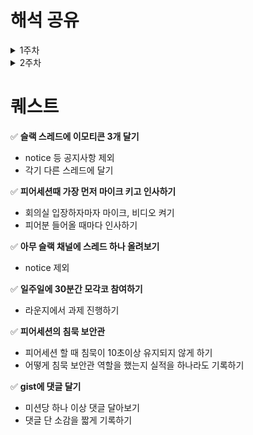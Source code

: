 # 해석 공유
<details>
        <summary>1주차</summary>
        <details>
            <summary>J132_서정범</summary>
            <p>
                개발자 원칙 01. 덕업 일치를 넘어서 중에서 도전 정신에 관련된 설명에 많은 감명을 받았습니다.
            </p>
            <p>
                이전부터 안정적인 것을 추구하고, 새로운 변화에 다소 거부감이 있었던 저는 사실 개발자라는 직업과는 맞지 않다고 생각을 자주 했습니다.
            </p>
            <p>
                하지만, 해당 책의 p.39에서도 나오듯이 <code>개발자는 그 자신이 생산 시설의 일부</code>인 특징을 가지고 있기에 이 진로를 선택했던 것입니다. 자신의 노력이 실력으로 이어지고 그것이 곧 성과로 이어진다는 특징은 저에게 매력적이었지만 개발자는 변화를 무서워하지 않고, 새로운 길을 개척해 나가는 것을 통해 성장의 기회를 잡아야 한다고 생각했습니다.
            </p>
            <p>
                이 때문에 거부감이 들어도 새로운 것에 도전해보는 노력을 계속해서 해왔고 그 과정은 쉽지 않았습니다. 이 책의 첫장의 필자는 도전하는 것에 두려움을 느끼기 보다 변화하는 것을 냉정하게 분석하고 적응하며 새로운 길을 개척하는 과정을 통해 성장해왔다고 설명을 해주었습니다.
            </p>
            <p>
                이것은 변화하기 위해 지금까지 노력해온 저에게 올바른 길을 걷고 있다고 말해주는 듯 했습니다.
            </p>
        </details>
        <details>
            <summary>J183_이석규</summary>
            <p>
                <strong>어떤 구절이 가장 인상깊었고, 이유가 무엇인가요?</strong>
            </p>
            <p>
                프로페셔널 커뮤니티를 조성하는 것을, 생산적인 동반자 관계를
            </p>
            <p>
                최근 혼자 프로그래밍 하는 것이 아니라 팀을 꾸려 하나의 목표(product)를 두고 같이 개발하다 보니, 좋은 사람들이 옆에 있는 것만으로도 좋은 시너지가 나는 것을 느꼈습니다.
            </p>
            <p>
                공동의 목표를 위해 노력하는 방법은 달랐지만, 개성 넘쳤고 배울 점이 많았습니다.
            </p>
            <p>
                <strong>부스트캠프에서 책 내용과 비슷한 경험을 해본적이 있나요?</strong>
            </p>
            <p>
                매일 11시 피어 리뷰를 하며 코드 리뷰 외에도 공부하는 방법, 목적, 마인드세팅등에 대해 이야기를 나누면서 외롭지 않았습니다.
            </p>
            <p>
                <strong>그 외 내가 해석한 내용을 나눕니다.</strong>
            </p>
            <p>
                최근 1달의 기한을 둔 대회를 진행하면서 애자일 방법의 중요성을 느꼈습니다. 어떻게 보면 형식의 애자일을 경험한 것 뿐일 수도 있지만, 급하게 변하는 목표와 방향성, 요구사항들에 맞추기 위해, 최소 단위로 작업을 구분하고 빠르게 최소기능을 완성시켜 피드백을 받고, 서로 피드백 하고, 발전해나가는 과정이 효율적이었다고 생각합니다.
            </p>
        </details>
        <details>
            <summary>J213_장서윤</summary>
            <p>
                <strong>분석만 하지말고, 구현을 해보자.</strong>
            </p>
            <p>
                이론을 알고있다 하더라도, 완벽하게 아는 것이 아닐 수 있다.
            </p>
            <p>
                이론을 실제로 구현하면서 디버깅해야지, 진짜 이해할 수 있다.
            </p>
            <p>
                이러한 이유로 cs 이론을 직접 구현하라고 했구나!를 깨달았다.
            </p>
            <p>
                <strong>성취감이 중요하다.</strong>
            </p>
            <p>
                큰 성취감보다는, 작더라도 많은 성취감을 느껴야 한다.
            </p>
            <p>
                성취감을 위해, 실천 가능한 작은 목표를 만들어야겠다.
            </p>
            <p>
                <strong>짝 프로그래밍을 왜 할까?</strong>
            </p>
            <p>
                짝 프로그래밍을 하기 위해선, 서로 의견을 주고 받아야한다. 그러기 위해선 내가 어떤 생각을 하고, 어떤 의도로 개발하는지 알아야 한다.
            </p>
        </details>
        <details>
            <summary>J031_김도훈</summary>
            <h3>소프트웨어 장인 - 산드로 만쿠소</h3>
            <p>
                <strong>애자일의 원칙</strong>
            </p>
            <p>
                애자일 방식을 적용해본 경험이 있습니다. 애자일 원칙은 절차적인 관점과 기술적인 관점 두 가지 원칙을 모두 지키며 진행해야 하는데, 실제 프로젝트를 하면서 절차적인 관점에만 초점이 있고, 기술적인 관점에서 많이 부족하다고 느꼈습니다. 개발자로서 가져야 할 기술적 역량과 책임감 역시 애자일의 원칙에 포함된다는 사실을 새롭게 알게 되었습니다.
            </p>
            <p>
                <strong>종합적인 역량을 키우자!</strong>
            </p>
            <p>
                린 스타트업 모델이 발달함에 따라 시대에 흐름에 발맞추어 개발자들에게 종합적인 역량을 요구하고 있는데, 사실 설계하고 다이어그램을 그리는 작업이 너무 재미없지만, 이것을 배우는 과정은 중요하고 필요로 하는 역량임을 알게 되었습니다.
            </p>
            <p>
                <strong>소프트웨어 품질이 최우선이 되어야 한다.</strong>
            </p>
            <p>
                마지막에 읽었던 구절 중에서 <strong>소프트웨어가 오래될수록 고통과 비용이 아닌 그 가치가 커져야 한다.</strong> 라는 말이 인상깊었는데, 유지보수 비용이 높은 애플리케이션의 개발은 고통스럽고 그저 시간이 지나면 없어지는 코드임을 알고 있지만, 실제로 그렇게 만들기에는 너무나 힘든 과정임을 충분히 알고 있습니다. 그렇지만 그 과정을 견디고 품질에 집중해야 한다는 것을 깨닫게 되었습니다.
            </p>
        </details>
        <details>
            <summary>K018_김희준</summary>
            <p>
                개발자원칙의 박성철 저자님의 덕업일치 부분을 읽었습니다. 저는 개발자로서 사회적 약자를 위한 아이템을 만들자는 막연한 목표를 가지고 있습니다.
            </p>
            <p>
                박성철님의 <code>쓸모 있는 일을 하자</code>라는 거대한 목표가 저에게 비슷한 결로 다가왔습니다. 박성철님의 커다란 목표를 이루기 위해 작은 목표들로 나누어 정리하는 점, 그리고 나누어진 목표를 변화하는 생각에 맞추어 조정하는 점을 보고 큰 목표를 이루기 위해서는 작은 목표들을 잘 설계하고 이루기 위해 노력해야한다는 점을 느꼈습니다.
            </p>
            <p>
                쓸모있는 일을 하기 위해서는 전문가가 되어야하고, 전문가가 되기 위해서는 <code>전문 역량과 일반 역량</code>을 모두 갖추어야 한다는 점를 기본으로 목표를 이루고 계속 해서 생각해신 점이 멋있다고 생각합니다. 일의 가치도 중요하지만, <code>동기와 연대의 중요성</code>을 중요하게 적으신 것도 인상 깊게 읽었습니다.
            </p>
            <p>
                연대라는 부분에서 ‘담쟁이’라는 시를 인용하셨는데, 저는 항상 문제를 마주치면 혼자 생각하고 혼자 해결하기 위해 노력했습니다. 하지만, 이번 챌린지를 함께하면서 슬랙에 질문하고, 피어세션을 통해서 해결하지 않은 부분을 답답하지 않게 잘 넘어갈 수 있었습니다.
            </p>
        </details>
        <details>
            <summary>S021_문영균</summary>
            <h3>개발자 원칙</h3>
            <aside>
                💡 어떤 일을 시작할 때면 그 일을 해야 할 개인적인 의미를 찾아 가능한 강한 내적 동기를 가지고 일하려고 의식적으로 노력했습니다. 정 동기가 찾아지지 않으면 일부러 제가 하고 싶은 일을 그 과제에 섞어놓기도 했습니다.
            </aside>
            <p><strong>인상 깊었던 이유</strong></p>
            <p>
                평소 동기부여가 되지 않으면 쉽게 집중을 못하는 경우가 생기고, 그때마다 어쩔 수 없다며 설렁설렁하는 경우가 많았습니다. 이 문장을 읽고 나는 동기를 가지려고 노력하지 않았다는 사실을 깨달았습니다.
            </p>
            <aside>
                💡 동기를 관리하는 사람은 자신의 에너지도 관리하고 지나치게 에너지를 소진하지 않으려고 노력합니다. 동기는 단순히 있고 없고 하는 것이 아닌 크기가 있는 양입니다.
            </aside>
            <p><strong>인상 깊었던 이유</strong></p>
            <p>
                예전에는 “최선을 다한다” 라는 것을 생각 할 때 자신이 가지고 있는 100%를 쏟아부어야 한다. 라고 생각했던 적이 있습니다. 그러나 저는 그런 식으로 100%를 쏟는다면 금세 지쳐 나가떨어지게 되어 저에게 “최선을 다한다.” 라는 의미는 여력을 10%정도 남겨놓고 나머지를 쏟아붓는 것이라고 생각하고 있었는데, 마치 이것이 동기를 관리한다는 것과 비슷하게 여겨져 공감이 되었습니다.
            </p>
        </details>
    </details>

<details>
        <summary>2주차</summary>
        <details>
            <summary>K025_박재우</summary>
                내용~~~
        </details>
        <details>
            <summary>J052_김예림</summary>
            <p>
                개발자 원칙 06. 목표를 달성하는 나만의 기준, GPAM
            </p>
            <p>
                <strong>문제를 해결하기 위해서는 목표 설정이 중요하다.</strong>
            </p>
            <p>
                GPAM 원칙(Goal 목표, Plan 계획, Action 실행, Measure 평가)을 활용해 목표 달성 가능성을 높여보자는 내용이었다. 그 중에서도 목표를 설정하는 것이 중요하다고 강조했는데 완료하지 못하는 너무 큰 목표를 설정하기 보단 큰 목표에서 세부 목표로 나눠 목표를 실행하고 완료하면서 성취감을 느끼며 큰 목표를 달성할 수 있게 달리는 것이 좋다고 느꼈다.
            </p>
            <p>
우리도 매 미션마다 체크포인트를 직접 만들고 있는데 이 체크포인트가 하나의 목표이자, 계획이 된다고 생각한다. 학습이나 개발 모두 체크포인트로 만들어 하나하나 실행해 나가면서 성취감도 느끼고 미션을 더 재미있게 해결해가면 좋을 것 같다!
            </p>
        </details>
        <details>
            <summary>J274_한영준</summary>
            <p>
                개발자원칙 P 122

챌린지 과정 속에서 쏟아지는 CS 지식을 받아들이며, 수료 이후에는 어떻게 기술적인 공부를 이어나갈 수 있을까에 대한 고민이 있었습니다. 이 과정에서 배운 많은 지식을 꾸준히 유지하고 발전시키기 위해서는 체계적인 학습 계획이 필요하다는 것을 느꼈습니다.

"배워야 할 지식을 현재 업무와 관련된 것에 50%, 앞으로 관련될 것에 30%, 관련 없지만 관심 있는 것에 20% 정도만 투자해보라"는 문장이 기억에 남습니다. 이 비율을 생각하며 학습하는 것이 현재의 필요와 미래의 준비, 그리고 개인적인 흥미 사이에서 학습 방향을 설정하는 데 큰 도움이 될 것 같다는 생각이 들었습니다.

그동안은 당장 필요한 것들만 공부하다 보니 깊게 파고들지 못했지만, 이제는 생소한 개념들을 공부하는 것이 결국 더 좋은 개발자로 성장할 수 있게 해준다는 점을 깨달았습니다.
            </p>
        </details>
	<details>
          <summary>S012_김미래</summary>
                - 책을 읽으며 좋았던 섹션 들입니다.
            <h2><strong>이직_분명한 이유가 필요해</strong></h2>
            <p>
                퀘스트를 깨는 것 처럼 하나의 기술을 구현하는 식으로 일을 해나간 것이 아니라, 주인의식을 가지고 서비스를 제공하는 주체가 되었다는 마인드를 가지고 일을 해야한다는 생각을 했습니다.
               회사를 선택할 때 있어서 내가 이곳에서 성장할 수 있는 부분이 무엇인가? 그리고 주체적으로 할 수 있는 일들이 무엇이 이있는가를 가지고 일을 하는 것이 주니어 개발자가 되는 순간부터 항상 지니고 있어야할 태도라는 것을 깨닫게 되었습니다. 그리고 새로운 환경에서의 일을 하는 것도 하나의 새로운 학습 방법인데,, 아마 부스트 캠프가 이런 새로운 환경을 제공해주며 지향하는 학습방식 아닌가 생각이 들었습니다. 과정은 힘들지만 이 과정을 누릴 수 있음에 감사한 마음을 갖게되었습니다. 
            </p>
            <h2><strong>프로덕트 중심의 목표정리</strong></h2>
            <p>
            단순히 이 프레임워크를 익히기 위해서 강의를 사서, 책을사서 공부해야지~ 가아닌, 이 기술을 통해 작은 프로젝트라도 만들어 봐야지~ 하는 방향으로 학습을 해야한다는 인사이트를 얻게 되었습니다. 
            </p>
        </details>
        <details>
            <summary>J037_김민재</summary>
            <p>
                	- 개발자 원칙
            </p>
            <p>
                	<strong>100의 프로그램을 짜기보다는 80의 프로그램을 기한내에 완성하자</strong>
            </p>
            <p>
               	개발자는 종종 완벽한 프로그램을 짜기 위해서 완벽주의에 빠져 시작조차 잘 하지 못하는 경우가 많다고 생각했다. (일단 나부터 그렇다...)
            </p>
            <p>
	실패하기 괜찮은 부스트캠프라는 무대에서 열심히 실패하고 다양한 시행착오를 하면서 성장해보자!
            </p>
        </details>
</details>
</details>

# 퀘스트

✅ **슬랙 스레드에 이모티콘 3개 달기**

- notice 등 공지사항 제외
- 각기 다른 스레드에 달기

✅ **피어세션때 가장 먼저 마이크 키고 인사하기**

- 회의실 입장하자마자 마이크, 비디오 켜기
- 피어분 들어올 때마다 인사하기

✅ **아무 슬랙 채널에 스레드 하나 올려보기**

- notice 제외

✅ **일주일에 30분간 모각코 참여하기**

- 라운지에서 과제 진행하기

✅ **피어세션의 침묵 보안관**

- 피어세션 할 때 침묵이 10초이상 유지되지 않게 하기
- 어떻게 침묵 보안관 역할을 했는지 실적을 하나라도 기록하기

✅ **gist에 댓글 달기**

- 미션당 하나 이상 댓글 달아보기
- 댓글 단 소감을 짧게 기록하기
